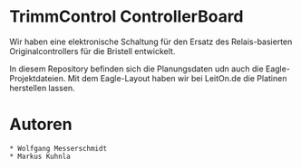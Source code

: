# TrimmControl ControllerBoard
Wir haben eine elektronische Schaltung für den Ersatz des Relais-basierten Originalcontrollers
für die Bristell entwickelt.

In diesem Repository befinden sich die Planungsdaten udn auch die Eagle-Projektdateien.
Mit dem Eagle-Layout haben wir bei LeitOn.de die Platinen herstellen lassen.

# Autoren
    * Wolfgang Messerschmidt
    * Markus Kuhnla 
